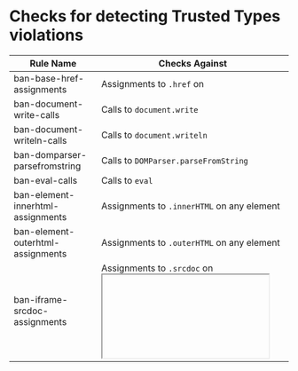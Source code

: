 # Checks for detecting Trusted Types violations

<!-- mdformat off(compatibility with GitHub) -->

Rule Name                         | Checks Against
--------------------------------- | --------------
ban-base-href-assignments         | Assignments to `.href` on <base>
ban-document-write-calls          | Calls to `document.write`
ban-document-writeln-calls        | Calls to `document.writeln`
ban-domparser-parsefromstring     | Calls to `DOMParser.parseFromString`
ban-eval-calls                    | Calls to `eval`
ban-element-innerhtml-assignments | Assignments to `.innerHTML` on any element
ban-element-outerhtml-assignments | Assignments to `.outerHTML` on any element
ban-iframe-srcdoc-assignments     | Assignments to `.srcdoc` on <iframe>
ban-script-appendchild-calls      | Calls to `.appendChild` on <script>
ban-script-content-assignments    | Assignments to `.text` and .textContent on <script>
ban-script-src-assignments        | Assignments to `.src` on <script>
ban-shared-worker-calls           | Calls to the constructor of `SharedWorker`
ban-worker-calls                  | Calls to the constructor of `Worker`
ban-window-stringfunctiondef      | Calls to `setInternal` and `setTimeout` with strings as the first argument
ban-trustedtypes-createpolicy     | Calls to `TrustedTypePolicyFactory.createPolicy`

<!-- mdformat on -->

# Support for the safevalues library

The [safevalues](https://github.com/google/safevalues) library offers a set of
APIs to construct Trusted Types. There are legitimate cases where these APIs are
not expressive enough or the migration is blocked by legacy issues. The library
offer some "unsafe" APIs to make exceptions for these cases, but uses of unsafe
APIs should be closely monitored and documented, which can be achieved by two
additional rules offered by tsec: "ban-legacy-conversions" and
"ban-reviewed-conversions".

Please see the safevalues
[documentations](https://github.com/google/safevalues#reviewed-and-legacy-conversions)
for details.
